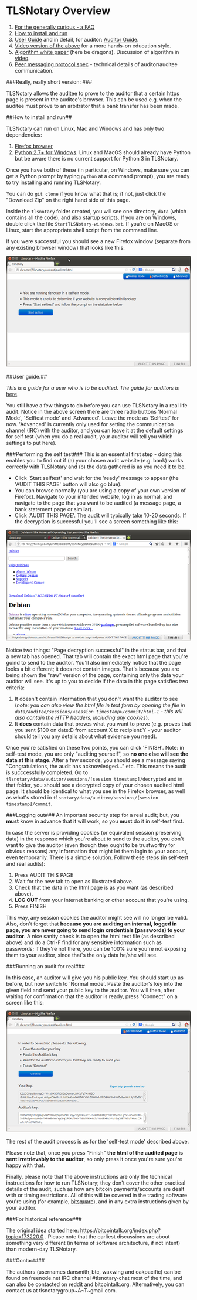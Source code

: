 TLSNotary Overview
==================

1. [For the generally curious - a FAQ](/data/documentation/TLSNotaryFAQ.md)
2. [How to install and run](#how-to-install-and-run)
2. [User Guide](#user-guide) and in detail, for auditor: [Auditor Guide](/data/documentation/AuditorGuide.md).
3. [Video version of the above](https://www.youtube.com/watch?v=kKdEhuiXYz4&list=PLnSCooZY6_w9j5tQ8jAeZtrl9l4NnL48G&index=3) for a more hands-on education style.
5. [Algorithm white paper](/data/documentation/TLSNotary.pdf)  (here be dragons). Discussion of algorithm in [video](https://www.youtube.com/watch?v=b4ukd4I8S9A&list=PLnSCooZY6_w9j5tQ8jAeZtrl9l4NnL48G&index=2).
5. [Peer messaging protocol spec](/data/documentation/TLSNotary_messaging.md) - technical details of auditor/auditee communication.


###Really, really short version: ###

TLSNotary allows the auditee to prove to the auditor that a certain https page is present in the auditee's browser.
This can be used e.g. when the auditee must prove to an arbitrator that a bank transfer has been made.

##How to install and run##

TLSNotary can run on Linux, Mac and Windows and has only two dependencies:

1. [Firefox browser](https://www.mozilla.org/en-US/firefox/new/)
2. [Python 2.7+ for Windows](https://www.python.org/ftp/python/2.7.8/python-2.7.8.msi). Linux and MacOS should already have Python but be aware there is no current support for Python 3 in TLSNotary.

Once you have both of these (in particular, on Windows, make sure you can get a Python prompt by typing `python` at a command prompt), you are ready to try installing and running TLSNotary.

You can do `git clone` if you know what that is; if not, just click the "Download Zip" on the right hand side of this page.

Inside the `tlsnotary` folder created, you will see one directory, `data` (which contains all the code), and also startup scripts. If you are on Windows, double click the file `StartTLSNotary-windows.bat`. If you're on MacOS or Linux, start the appropriate shell script from the command line.

If you were successful you should see a new Firefox window (separate from any existing browser window) that looks like this:

![](/data/documentation/startwindow.png)

##User guide.##

*This is a guide for a user who is to be audited. The guide for auditors is* [here](/data/documentation/AuditorGuide.md).

You still have a few things to do before you can use TLSNotary in a real life audit. Notice in the above screen there are three radio buttons 'Normal Mode', 'Selftest mode' and 'Advanced'. Leave the mode as 'Selftest' for now. 'Advanced' is currently only used for setting the communication channel (IRC) with the auditor, and you can leave it at the default settings for self test (when you do a real audit, your auditor will tell you which settings to put here).

###Performing the self test###
This is an essential first step - doing this enables you to find out if (a) your chosen audit website (e.g. bank) works correctly with TLSNotary and (b) the data gathered is as you need it to be.

* Click 'Start selftest' and wait for the 'ready' message to appear (the 'AUDIT THIS PAGE' button will also go blue).
* You can browse normally (you are using a copy of your own version of Firefox). Navigate to your intended website, log in as normal, and navigate to the page that you want to be audited (a message page, a bank statement page or similar).
* Click 'AUDIT THIS PAGE'. The audit will typically take 10-20 seconds. If the decryption is successful you'll see a screen something like this:

![](/data/documentation/decryptedOK.png)

Notice two things: "Page decryption successful" in the status bar, and that a new tab has opened. That tab will contain the exact html page that you're goind to send to the auditor. You'll also immediately notice that the page looks a bit different; it does not contain images. That's because you are being shown the "raw" version of the page, containing only the data your auditor will see. It's up to you to decide if the data in this page satisfies two criteria:

1. It doesn't contain information that you don't want the auditor to see (*note: you can also view the html file in text form by opening the file in `data/auditee/sessions/<session timestamp>/commit/html-1` - this will also contain the HTTP headers, including any cookies*).
2. It **does** contain data that proves what you want to prove (e.g. proves that you sent $100 on date:D from account X to recipient:Y - your auditor should tell you any details about what evidence you need).

Once you're satisfied on these two points, you can click 'FINISH'. Note: in self-test mode, you are only "auditing yourself", so **no one else will see the data at this stage**. After a few seconds, you should see a message saying "Congratulations, the audit has acknowledged..." etc. This means the audit is succcessfully completed. Go to `tlsnotary/data/auditor/sessions/[session timestamp]/decrypted` and in that folder, you should see a decrypted copy of your chosen audited html page. It should be identical to what you see in the Firefox browser, as well as what's stored in `tlsnotary/data/auditee/sessions/[session timestamp]/commit`.

###Logging out###
An important security step for a real audit; but, you **must** know in advance that it will work, so you **must** do it in self-test first. 

In case the server is providing cookies (or equivalent session preserving data) in the response which you're about to send to the auditor, you don't want to give the auditor (even though they ought to be trustworthy for obvious reasons) any information that might let them login to your account, even temporarily. There is a simple solution. Follow these steps (in self-test and real audits):

1. Press AUDIT THIS PAGE
2. Wait for the new tab to open as illustrated above.
3. Check that the data in the html page is as you want (as described above).
4. **LOG OUT** from your internet banking or other account that you're using.
5. Press FINISH

This way, any session cookies the auditor might see will no longer be valid. Also, don't forget that **because you are auditing an internal, logged in page, you are never going to send login credentials (passwords) to your auditor**. A nice sanity check is to open the html text file (as described above) and do a Ctrl-F find for any sensitive information such as passwords; if they're not there, you can be 100% sure you're not exposing them to your auditor, since that's the only data he/she will see.

###Running an audit for real###

In this case, an auditor will give you his public key. You should start up as before, but now switch to 'Normal mode'. Paste the auditor's key into the given field and send your public key to the auditor. You will then, after waiting for confirmation that the auditor is ready, press "Connect" on a screen like this:

![](/data/documentation/startreal.png)

The rest of the audit process is as for the 'self-test mode' described above.

Please note that, once you press "Finish" **the html of the audited page is sent irretrievably to the auditor**, so only press it once you're sure you're happy with that.

Finally, please note that the above instructions are only the technical instructions for how to run TLSNotary; they don't cover the other practical details of the audit, such as how any bitcoin payments/accounts are dealt with or timing restrictions. All of this will be covered in the trading software you're using (for example, [bitsquare](https://bitsquare.io)), and in any extra instructions given by your auditor.

###For historical reference###

The original idea started here: https://bitcointalk.org/index.php?topic=173220.0 . Please note that the earliest discussions are about something very different (in terms of software architecture, if not intent) than modern-day TLSNotary.

###Contact###

The authors (usernames dansmith_btc, waxwing and oakpacific) can be found on freenode.net IRC channel #tlsnotary-chat most of the time, and can also be contacted on reddit and bitcointalk.org. Alternatively, you can contact us at tlsnotarygroup~A~T~gmail.com.

